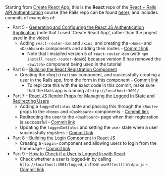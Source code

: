 Starting from [Create React App](https://github.com/facebook/create-react-app), this is the **React** repo of the [React + Rails API Authentication](https://youtube.com/playlist?list=PLgYiyoyNPrv_yNp5Pzsx0A3gQ8-tfg66j) course (the Rails repo can be found [here](https://github.com/jro31/rails-authentication)), and includes commits of examples of:

* Part 5 - [Generating and Configuring the React JS Authentication Application](https://youtu.be/ZAu_7tQnXTo) (note that I used 'Create React App', rather than the project used in the video)
  * Adding `react-router-dom` and `axios`, and creating the `<Home>` and `<Dashboard>` components and adding their routes - [Commit link](https://github.com/jro31/react-auth-app/commit/98ffef487d612763ff33fae9c8316c2f35d94370)
    * Note that I installed version 5 of `react-router-dom` (with `npm install react-router-dom@5`) because version 6 has removed the `<Switch>` component being used in the tutorial
* Part 6 - [Building the React Registration Component](https://youtu.be/AWLgf_xfd_w)
  * Creating the `<Registration>` component, and successfully creating a user in the Rails app, from the form in this component - [Commit link](https://github.com/jro31/react-auth-app/commit/b0ead1530d592dd6b0889533b46276e2ef537678)
    * To replicate this with the exact code in this commit, make sure that the Rails app is running at `http://localhost:3001/`
* Part 7 - [React JS Render Props for Managing the Logged In State and Redirecting Users](https://youtu.be/zSt5G3s3OJI)
  * Adding a `loggedInStatus` state and passing this through the `<Route>` props to the `<Home>` and `<Dashboard>` components - [Commit link](https://github.com/jro31/react-auth-app/commit/deaad1183cb8e78018e49f72c35161232a4f0dc5)
  * Redirecting the user to the `<Dashboard>` page when their registration is successful - [Commit link](https://github.com/jro31/react-auth-app/commit/82a71e578f57d452b7807333bb864f11881f078a)
  * Updating the `loggedInStatus` and setting the `user` state when a user successfully registers - [Commit link](https://github.com/jro31/react-auth-app/commit/47924435e472896763382d297f5d1c65ee2dfe4a)
* Part 8 - [Building the Login Component in React JS](https://youtu.be/QoLUB0QkUaE)
  * Creating a `<Login>` component and allowing users to login from the homepage - [Commit link](https://github.com/jro31/react-auth-app/commit/07804cce5baacb24cd0365bdac60668b90202393)
* Part 9 - [How to Check if a User is Logged In with React](https://youtu.be/EbUNgXQIqrk)
  * Check whether a user is logged-in by calling `http://localhost:3001/logged_in` from `useEffect()` in `App.js` - [Commit link](https://github.com/jro31/react-auth-app/commit/856f1b10b03282a3504cca27ee81a650149262fe)
